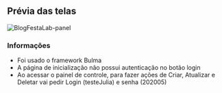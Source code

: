 ## Prévia das telas
![BlogFestaLab-panel](https://user-images.githubusercontent.com/13179312/82166549-2c590c00-988f-11ea-872f-439cb840a058.png)


### Informações
- Foi usado o framework Bulma
- A página de inicialização não possui autenticação no botão login
- Ao acessar o painel de controle, para fazer ações de Criar, Atualizar e Deletar vai pedir Login (testeJulia) e senha (202005)
